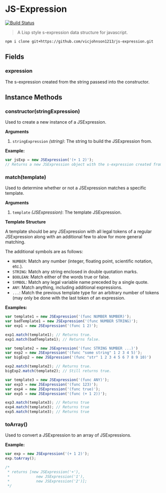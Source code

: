 # JS-Expression

[![Build Status](https://travis-ci.org/vicjohnson1213/js-expression.svg?branch=master)](https://travis-ci.org/vicjohnson1213/js-expression)

> A Lisp style s-expression data structure for javascript.

```bash
npm i clone git+https://github.com/vicjohnson1213/js-expression.git
```

## Fields

### expression

The s-expression created from the string passesd into the constructor.

## Instance Methods

### constructor(stringExpression)

Used to create a new instance of a JSExpression.

**Arguments**

1. `stringExpression` *(string)*: The string to build the JSExpression from.

**Example:**

```javascript
var jsExp = new JSExpression('(+ 1 2)');
// Returns a new JSExpression object with the s-expression created from the string passed in.
```

### match(template)

Used to determine whether or not a JSExpression matches a specific template.

**Arguments**

1. `template` *(JSExpression)*: The template JSExpression.

**Template Structure**

A template should be any JSExpression with all legal tokens of a regular JSExpression along with an additional few to alow for more general matching.

The additional symbols are as follows:
- `NUMBER`: Match any number (integer, floating point, scientific notation, etc.).
- `STRING`: Match any string enclosed in double quotation marks.
- `BOOLEAN`: Match either of the words true or false.
- `SYMBOL`: Match any legal variable name preceded by a single quote.
- `ANY`: Match anything, including additional expressions.
- `...`: Match the previous template type for an arbitrary number of tokens (may only be done with the last token of an expression.

**Examples:**

```javascript
var template1 = new JSExpression('(func NUMBER NUMBER)');
var badTemplate1 = new JSExpression('(func NUMBER STRING)');
var exp1 = new JSExpression('(func 1 2)');

exp1.match(template1); // Returns true.
exp1.match(badTemplate1); // Returns false.

var template2 = new JSExpression('(func STRING NUMBER ...)')
var exp2 = new JSExpression('(func "some string" 1 2 3 4 5)');
var bigExp2 = new JSEpression('(func "str" 1 2 3 4 5 6 7 8 9 10)')

exp2.match(template2); // Returns true.
bigExp2.match(template2); // Still returns true.

var template3 = new JSExpression('(func ANY)');
var exp3 = new JSExpression('(func 123)');
var exp4 = new JSExpression('(func true)');
var exp5 = new JSExpression('(func (+ 1 2))');

exp3.match(template3); // Returns true
exp4.match(template3); // Returns true
exp5.match(template3); // Returns true
```

### toArray()

Used to convert a JSExpression to an array of JSExpressions.

**Example:**

```javascript
var exp = new JSExpression('(+ 1 2)');
exp.toArray();

/*
 * returns [new JSExpression('+'),
 *            new JSExpression('1'),
 *            new JSExpression('2')];
 */
```